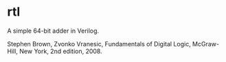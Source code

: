# rtl

A simple 64-bit adder in Verilog.

Stephen Brown, Zvonko Vranesic, Fundamentals of Digital Logic, McGraw-Hill, New York, 2nd edition, 2008.

